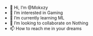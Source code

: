 - 👋 Hi, I’m @Mokxzy
- 👀 I’m interested in Gaming
- 🌱 I’m currently learning ML
- 💞️ I’m looking to collaborate on Nothing
- 📫 How to reach me in your dreams

<!---
Mokxzy/Mokxzy is a ✨ special ✨ repository because its `README.md` (this file) appears on your GitHub profile.
You can click the Preview link to take a look at your changes.
--->

